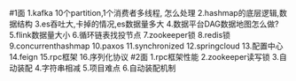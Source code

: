 #1面
1.kafka 10个partition,1个消费者多线程, 怎么处理
2.hashmap的底层逻辑,数据结构
3.es吞吐大,卡掉的情况,es数据量多大
4.数据平台DAG数据地图怎么做?
5.flink数据量大小
6.循环链表找投节点
7.zookeeper锁
8.redis锁
9.concurrenthashmap
10.paxos
11.synchronized
12.springcloud
13.配置中心
14.feign
15.rpc框架
16.序列化协议
#2面
1.rpc框架性能
2.zookeeper读写锁
3.自动装配
4.字符串相减
5.项目难点
6.自动装配机制
